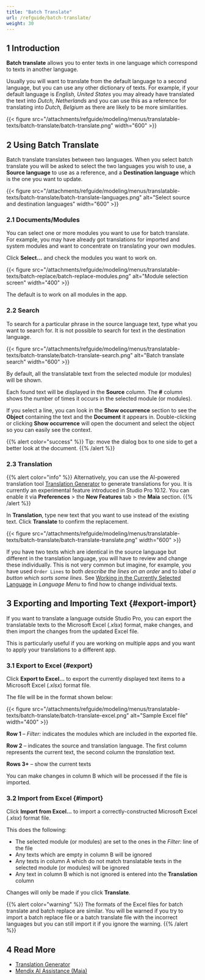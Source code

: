 ```yaml
---
title: "Batch Translate"
url: /refguide/batch-translate/
weight: 30
---
```


## 1 Introduction

**Batch translate** allows you to enter texts in one language which correspond to texts in another language.

Usually you will want to translate from the default language to a second language, but you can use any other dictionary of texts. For example, if your default language is *English, United States* you may already have translated the text into *Dutch, Netherlands* and you can use this as a reference for translating into *Dutch, Belgium* as there are likely to be more similarities.

{{< figure src="/attachments/refguide/modeling/menus/translatable-texts/batch-translate/batch-translate.png" width="600" >}}

## 2 Using Batch Translate

Batch translate translates between two languages. When you select batch translate you will be asked to select the two languages you wish to use, a **Source language** to use as a reference, and a **Destination language** which is the one you want to update.

{{< figure src="/attachments/refguide/modeling/menus/translatable-texts/batch-translate/batch-translate-languages.png" alt="Select source and destination languages" width="600" >}}

### 2.1 Documents/Modules

You can select one or more modules you want to use for batch translate. For example, you may have already got translations for imported and system modules and want to concentrate on translating your own modules.

Click **Select…** and check the modules you want to work on.

{{< figure src="/attachments/refguide/modeling/menus/translatable-texts/batch-replace/batch-replace-modules.png" alt="Module selection screen" width="400" >}}

The default is to work on all modules in the app.

### 2.2 Search

To search for a particular phrase in the source language text, type what you want to search for. It is not possible to search for text in the destination language.

{{< figure src="/attachments/refguide/modeling/menus/translatable-texts/batch-translate/batch-translate-search.png" alt="Batch translate search" width="600" >}}

By default, all the translatable text from the selected module (or modules) will be shown.

Each found text will be displayed in the **Source** column.
The **#** column shows the number of times it occurs in the selected module (or modules).

If you select a line, you can look in the **Show occurrence** section to see the **Object** containing the text and the **Document** it appears in. Double-clicking or clicking **Show occurrence** will open the document and select the object so you can easily see the context.

{{% alert color="success" %}}
Tip: move the dialog box to one side to get a better look at the document.
{{% /alert %}}

### 2.3 Translation

{{% alert color="info" %}}
Alternatively, you can use the AI-powered translation tool [Translation Generator](/refguide/translation-generator/) to generate translations for you. It is currently an experimental feature introduced in Studio Pro 10.12. You can enable it via **Preferences** > the **New Features** tab > the **Maia** section.
{{% /alert %}}

In **Translation**, type new text that you want to use instead of the existing text. Click **Translate** to confirm the replacement.

{{< figure src="/attachments/refguide/modeling/menus/translatable-texts/batch-translate/batch-translate-translate.png" width="600" >}}

If you have two texts which are identical in the source language but different in the translation language, you will have to review and change these individually. This is not very common but imagine, for example, you have used `Order Lines` to both *describe the lines on an order* and to *label a button which sorts some lines*. See [Working in the Currently Selected Language](/refguide/translatable-texts/#selected-language) in *Language Menu* to find how to change individual texts.

## 3 Exporting and Importing Text {#export-import}

If you want to translate a language outside Studio Pro, you can export the translatable texts to the Microsoft Excel (*.xlsx*) format, make changes, and then import the changes from the updated Excel file.

This is particularly useful if you are working on multiple apps and you want to apply your translations to a different app.

### 3.1 Export to Excel {#export}

Click **Export to Excel…** to export the currently displayed text items to a Microsoft Excel (*.xlsx*) format file.

The file will be in the format shown below:

{{< figure src="/attachments/refguide/modeling/menus/translatable-texts/batch-translate/batch-translate-excel.png" alt="Sample Excel file" width="400" >}}

**Row 1** – *Filter:* indicates the modules which are included in the exported file.

**Row 2**  – indicates the source and translation language. The first column represents the current text, the second column the *translation* text.

**Rows 3+**  – show the current texts

You can make changes in column B which will be processed if the file is imported.

### 3.2 Import from Excel {#import}

Click **Import from Excel…** to import a correctly-constructed Microsoft Excel (*.xlsx*) format file.

This does the following:

* The selected module (or modules) are set to the ones in the *Filter:* line of the file
* Any texts which are empty in column B will be ignored
* Any texts in column A which do not match translatable texts in the selected module (or modules) will be ignored
* Any text in column B which is not ignored is entered into the **Translation** column

Changes will only be made if you click **Translate**.

{{% alert color="warning" %}}
The formats of the Excel files for batch translate and batch replace are similar. You will be warned if you try to import a batch replace file or a batch translate file with the incorrect languages but you can still import it if you ignore the warning.
{{% /alert %}}

## 4 Read More

* [Translation Generator](/refguide/translation-generator/)
* [Mendix AI Assistance (Maia)](/refguide/mendix-ai-assistance)

